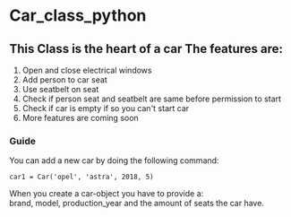 # Car_class_python
<h2>This Class is the heart of a car The features are:</h2>
<ol>
    <li>Open and close electrical windows</li>
    <li>Add person to car seat</li>
    <li>Use seatbelt on seat</li>
    <li>Check if person seat and seatbelt are same before permission to start</li>
    <li>Check if car is empty if so you can't start car</li>
    <li>More features are coming soon</li>
</ol>

<h3>Guide</h3>
<p>
You can add a new car by doing the following command:</p>
<p>
<code>car1 = Car('opel', 'astra', 2018, 5)</code>
</p>
<p>
When you create a car-object you have to provide a:<br>
brand, model, production_year and the amount of seats the car have.
</p>
